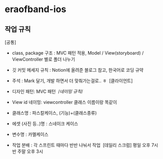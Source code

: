 # eraofband-ios

## 작업 규칙
[공통]
* class, package 구조 : MVC 패턴 적용, Model / View(storyboard) / ViewController 별로 폴더 나누기 
* 깃 커밋 메세지 규칙 : Notion에 올려준 블로그 참고, 한국어로 코딩 규약 
* 주석 : Mark 달기, 개발 하면서 더 맞춰가는걸로.. ㅎ 
[클라이언트]
* 디자인 패턴: MVC 패턴  /*네이밍 규칙*/
* View id 네이밍:  viewcontroller 클래스 이름이랑 똑같이
* 클래스명 : 파스칼케이스, (기능)+(클래스종류) 
* 에셋 (사진 등..)명 : 스네이크 케이스
* 변수명 : 카멜케이스 

* 작업 분배 : 각 스프린트 때마다 반반 나눠서 작업 
[데일리 스크럼]
평일 오후 7시 반
주말 오후 3시
